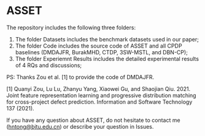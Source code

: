 # ASSET
The repository includes the following three folders:
1. The folder Datasets includes the benchmark datasets used in our paper;
2. The folder Code includes the source code of ASSET and all CPDP baselines (DMDAJFR, BurakMHD, CTDP, 3SW-MSTL, and DBN-CP);
3. The folder Experiemnt Results includes the detailed experimental results of 4 RQs and discussions;

PS: Thanks Zou et al. [1] to provide the code of DMDAJFR.

[1] Quanyi Zou, Lu Lu, Zhanyu Yang, Xiaowei Gu, and Shaojian Qiu. 2021. Joint feature representation learning and progressive distribution matching for cross-project defect prediction. Information and Software Technology 137 (2021).

If you have any question about ASSET, do not hesitate to contact me (hntong@bjtu.edu.cn) or describe your question in Issues.

